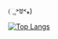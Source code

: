  (ૢ˃ꌂ˂⁎)
 
 
[![Top Langs](https://github-readme-stats.vercel.app/api/top-langs/?username=DanKE123abc)](https://github.com/Christmas/github-readme-stats)
